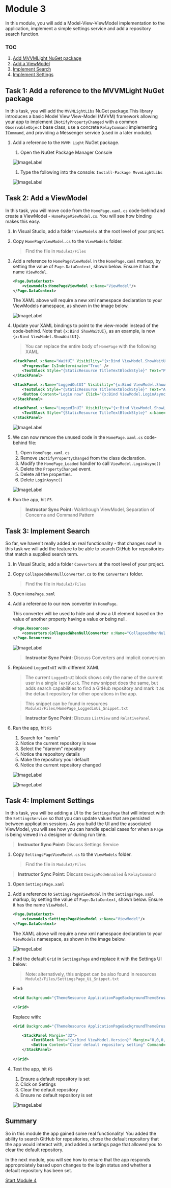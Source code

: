 # Module 3
In this module, you will add a Model-View-ViewModel implementation to the application, implement a simple settings service and add a repository search function.

### TOC
1. [Add MVVMLight NuGet package](#mvvmlight)
1. [Add a ViewModel](#viewmodel)
1. [Implement Search](#search)
1. [Implement Settings](#settings)

## Task 1: Add a reference to the MVVMLight NuGet package<a name="mvvmlight"></a>

In this task, you will add the `MVVMLightLibs` NuGet package.This library introduces a basic Model View View-Model (MVVM) framework allowing your app to implement `INotifyPropertyChanged` with a common `ObservableObject` base class, use a concrete `RelayCommand` implementing `ICommand`, and providing a Messenger service (used in a later module).

1. Add a reference to the `MVVM Light` NuGet package.

    1. Open the NuGet Package Manager Console

    ![ImageLabel](./Images/MOD02_2017-10-26_12_26_42.png)

    1. Type the following into the console: `Install-Package MvvmLightLibs`

    ![ImageLabel](./Images/MOD03_2017-10-26_13_55_24.png)

## Task 2: Add a ViewModel<a name="viewmodel"></a>

In this task, you will move code from the `HomePage.xaml.cs` code-behind and create a ViewModel - `HomePageViewModel.cs`. You will see how binding makes this easy.

1. In Visual Studio, add a folder `ViewModels` at the root level of your project.

1. Copy `HomePageViewModel.cs` to the `ViewModels` folder.

    > Find the file in `Module3/Files`

1. Add a reference to `HomePageViewModel` in the `HomePage.xaml` markup, by setting the value of `Page.DataContext`, shown below. Ensure it has the name `ViewModel`.

    ```xml
    <Page.DataContext>
        <viewmodels:HomePageViewModel x:Name="ViewModel"/>
    </Page.DataContext> 
    ```

    The XAML above will require a new xml namespace declaration to your  ViewModels namespace, as shown in the image below.

    ![ImageLabel](./Images/MOD03_2017-10-26_14_06_27.png)

1. Update your XAML bindings to point to the view-model instead of the code-behind. Note that `{x:Bind ShowWaitUI}`, as an example, is now `{x:Bind ViewModel.ShowWaitUI}`.

    > You can replace the entire body of `HomePage` with the following XAML.

    ```xml
    <StackPanel x:Name="WaitUI" Visibility="{x:Bind ViewModel.ShowWaitUI, Mode=OneWay}">
        <ProgressBar IsIndeterminate="True" />
        <TextBlock Style="{StaticResource TitleTextBlockStyle}" Text="Please wait" />
    </StackPanel>

    <StackPanel x:Name="LoggedOutUI" Visibility="{x:Bind ViewModel.ShowLoggedOutUI, Mode=OneWay}">
        <TextBlock Style="{StaticResource TitleTextBlockStyle}" Text="Authentication is required" />
        <Button Content="Login now" Click="{x:Bind ViewModel.LoginAsync}" />
    </StackPanel>

    <StackPanel x:Name="LoggedInUI" Visibility="{x:Bind ViewModel.ShowLoggedInUI, Mode=OneWay}">
        <TextBlock Style="{StaticResource TitleTextBlockStyle}" x:Name="UserNameTextBlock" Text="{x:Bind ViewModel.User.name, Mode=OneWay}" />
    </StackPanel> 
    ```

    ![ImageLabel](./Images/MOD03_2017-10-26_14_10_56.png)

1. We can now remove the unused code in the `HomePage.xaml.cs` code-behind file:

    1. Open `HomePage.xaml.cs`
    1. Remove `INotifyPropertyChanged` from the class declaration.
    1. Modify the `HomePage_Loaded` handler to call `ViewModel.LoginAsync()`
    1. Delete the `PropertyChanged` event.
    1. Delete all the properties.
    1. Delete `LoginAsync()`

    ![ImageLabel](./Images/MOD03_2017-10-26_14_15_23.png)

1. Run the app, hit `F5`.

    > **Instructor Sync Point:** Walkthough ViewModel, Separation of Concerns and Command Pattern

## Task 3: Implement Search<a name="search"></a>

So far, we haven't really added an real functionality - that changes now! In this task we will add the feature to be able to search GitHub for repositories that match a supplied search term.

1. In Visual Studio, add a folder `Converters` at the root level of your project.

1. Copy `CollapsedWhenNullConverter.cs` to the `Converters` folder.

    > Find the file in `Module3/Files`

1. Open `HomePage.xaml`

1. Add a reference to our new converter in `HomePage`.

    This converter will be used to hide and show a UI element based on the value of another property having a value or being null.

    ```xml
    <Page.Resources>
        <converters:CollapsedWhenNullConverter x:Name="CollapsedWhenNullConverter" />
    </Page.Resources>
    ```

    ![ImageLabel](./Images/MOD03_2017-10-26_14_27_34.png)

    > **Instructor Sync Point:** Discuss Converters and implicit conversion

1. Replaced `LoggedInUI` with different XAML

    > The current `LoggedInUI` block shows only the name of the current user in a single `TextBlock`. The new snippet does the same, but adds search capabilities to find a GitHub repository and mark it as the default repository for other operations in the app.

    > This snippet can be found in resources `Module3/Files/HomePage_LoggedinUi_Snippet.txt`

    > **Instructor Sync Point:** Discuss `ListView` and `RelativePanel`

1. Run the app, hit `F5`

    1. Search for "xamlu"
    1. Notice the current repository is `None`
    1. Select the "darenm" repository
    1. Notice the repository details
    1. Make the repository your default
    1. Notice the current repository changed
 
    ![ImageLabel](./Images/MOD03_2017-10-26_14_29_56.png)

    ![ImageLabel](./Images/MOD03_2017-10-26_14_31_27.png)


## Task 4: Implement Settings<a name="settings"></a>

In this task, you will be adding a UI to the `SettingsPage` that will interact with the `SettingsService` so that you can update values that are persisted between application sessions. As you build the UI and the associated ViewModel, you will see how you can handle special cases for when a `Page` is being viewed in a designer or during run time.

 > **Instructor Sync Point:** Discuss Settings Service

1. Copy `SettingsPageViewModel.cs` to the `ViewModels` folder.

    > Find the file in `Module3/Files`

 > **Instructor Sync Point:** Discuss `DesignModeEnabled` & `RelayCommand`

1. Open `SettingsPage.xaml`

1. Add a reference to `SettingsPageViewModel` in the `SettingsPage.xaml` markup, by setting the value of `Page.DataContext`, shown below. Ensure it has the name `ViewModel`.

    ```xml
    <Page.DataContext>
        <viewmodels:SettingsPageViewModel x:Name="ViewModel"/>
    </Page.DataContext> 
    ```

    The XAML above will require a new xml namespace declaration to your `ViewModels` namespace, as shown in the image below.

    ![ImageLabel](./Images/MOD03_2017-10-26_14_47_40.png)

1. Find the default `Grid` in `SettingsPage` and replace it with the Settings UI below:

    > Note: alternatively, this snippet can be also found in resources `Module3/Files/SettingsPage_Ui_Snippet.txt`

    Find:  

    ```xml
    <Grid Background="{ThemeResource ApplicationPageBackgroundThemeBrush}">

    </Grid> 
    ```

    Replace with:

    ```xml
    <Grid Background="{ThemeResource ApplicationPageBackgroundThemeBrush}">

        <StackPanel Margin="32">
            <TextBlock Text="{x:Bind ViewModel.Version}" Margin="0,0,0,16" />
            <Button Content="Clear default repository setting" Command="{x:Bind ViewModel.ClearDefaultCommand}" />
        </StackPanel>
        
    </Grid> 
    ```

1. Test the app, hit `F5`

    1. Ensure a default repository is set
    1. Click on Settings
    1. Clear the default repository
    1. Ensure no default repository is set

    ![ImageLabel](./Images/MOD04_2017-10-26_15_24_27.png)

## Summary

So in this module the app gained some real functionality! You added the ability to search GitHub for repositories, chose the default repository that the app would interact with, and added a settings page that allowed you to clear the default repository.

In the next module, you will see how to ensure that the app responds approproiately based upon changes to the login status and whether a default repository has been set.

[Start Module 4](./Module4.md)
